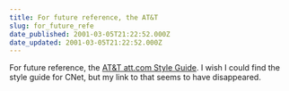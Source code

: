 ```yaml
---
title: For future reference, the AT&T
slug: for_future_refe
date_published: 2001-03-05T21:22:52.000Z
date_updated: 2001-03-05T21:22:52.000Z
---
```


For future reference, the [AT&T att.com Style Guide](http://www.att.com/style/). I wish I could find the style guide for CNet, but my link to that seems to have disappeared.
